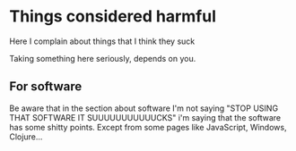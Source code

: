 # Things considered harmful

Here I complain about things that I think they suck

Taking something here seriously, depends on you.

## For software

Be aware that in the section about software I'm not saying "STOP USING
THAT SOFTWARE IT SUUUUUUUUUUUCKS" i'm saying that the software has
some shitty points. Except from some pages like JavaScript, Windows,
Clojure...
